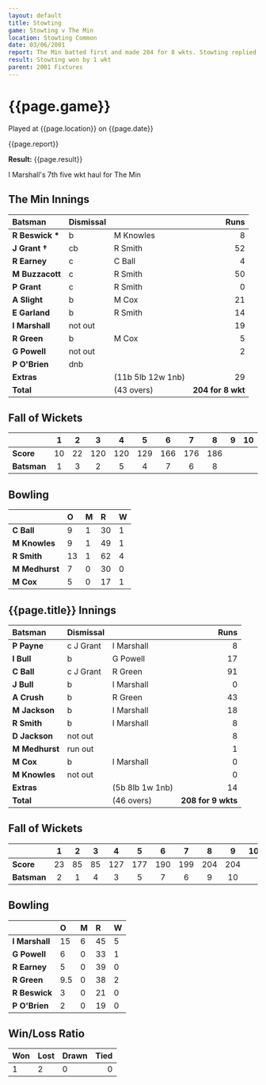 ```yaml
---
layout: default
title: Stowting
game: Stowting v The Min
location: Stowting Common
date: 03/06/2001
report: The Min batted first and made 204 for 8 wkts. Stowting replied with 208 for 9 wkts
result: Stowting won by 1 wkt
parent: 2001 Fixtures
---
```


# {{page.game}}

Played at {{page.location}} on {{page.date}}

{{page.report}}

**Result:** {{page.result}}

I Marshall's 7th five wkt haul for The Min

## The Min Innings

| Batsman | Dismissal |  | Runs |
|:---|:---|---|---:|
| **R Beswick &#42;** | b | M Knowles | 8 |
| **J Grant &#8224;** | cb | R Smith | 52 |
| **R Earney** | c | C Ball | 4 |
| **M Buzzacott** | c | R Smith | 50 |
| **P Grant** | c | R Smith | 0 |
| **A Slight** | b | M Cox | 21 |
| **E Garland** | b | R Smith | 14 |
| **I Marshall** | not out |  | 19 |
| **R Green** | b | M Cox | 5 |
| **G Powell** | not out |  | 2 |
| **P O'Brien** | dnb |  |  |
| **Extras** | | (11b 5lb 12w 1nb) | 29 |
| **Total** | | (43 overs) | **204 for 8 wkt** |

## Fall of Wickets

| | 1 | 2 | 3 | 4 | 5 | 6 | 7 | 8 | 9 | 10 |
|---|:---:|:---:|:---:|:---:|:---:|:---:|:---:|:---:|:---:|:---:|
| **Score** | 10 | 22 | 120 | 120 | 129 | 166 | 176 | 186 |  |  |
| **Batsman** | 1 | 3 | 2 | 5 | 4 | 7 | 6 | 8 |  |  |

## Bowling

| | O | M | R | W |
|---|:---|:---|:---|:---|
| **C Ball** | 9 | 1 | 30 | 1 |
| **M Knowles** | 9 | 1 | 49 | 1 |
| **R Smith** | 13 | 1 | 62 | 4 |
| **M Medhurst** | 7 | 0 | 30 | 0 |
| **M Cox** | 5 | 0 | 17 | 1 |

## {{page.title}} Innings

| Batsman | Dismissal |  | Runs |
|:---|:---|---|---:|
| **P Payne** | c J Grant | I Marshall | 8 |
| **I Bull** | b | G Powell | 17 |
| **C Ball** | c J Grant | R Green | 91 |
| **J Bull** | b | I Marshall | 0 |
| **A Crush** | b | R Green | 43 |
| **M Jackson** | b | I Marshall | 18 |
| **R Smith** | b | I Marshall | 8 |
| **D Jackson** | not out |  | 8 |
| **M Medhurst** | run out |  | 1 |
| **M Cox** | b | I Marshall | 0 |
| **M Knowles** | not out |  | 0 |
| **Extras** | | (5b 8lb 1w 1nb) | 14 |
| **Total** | | (46 overs) | **208 for 9 wkts** |

## Fall of Wickets

| | 1 | 2 | 3 | 4 | 5 | 6 | 7 | 8 | 9 | 10 |
|---|:---:|:---:|:---:|:---:|:---:|:---:|:---:|:---:|:---:|:---:|
| **Score** | 23 | 85 | 85 | 127 | 177 | 190 | 199 | 204 | 204 |  |
| **Batsman** | 2 | 1 | 4 | 3 | 5 | 7 | 6 | 9 | 10 |  |

## Bowling

| | O | M | R | W |
|---|:---|:---|:---|:---|
| **I Marshall** | 15 | 6 | 45 | 5 |
| **G Powell** | 6 | 0 | 33 | 1 |
| **R Earney** | 5 | 0 | 39 | 0 |
| **R Green** | 9.5 | 0 | 38 | 2 |
| **R Beswick** | 3 | 0 | 21 | 0 |
| **P O'Brien** | 2 | 0 | 19 | 0 |

## Win/Loss Ratio

| Won | Lost | Drawn | Tied |
|:---|:---|:---|---:|
| 1 | 2 | 0 | 0 |